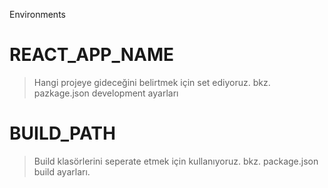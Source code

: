 Environments
# REACT_APP_NAME
> Hangi projeye gideceğini belirtmek için set ediyoruz.
bkz. pazkage.json development ayarları

# BUILD_PATH
> Build klasörlerini seperate etmek için kullanıyoruz.
bkz. package.json build ayarları.